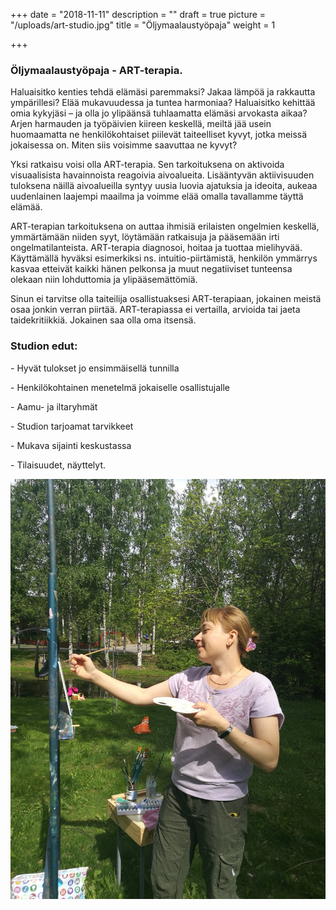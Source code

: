 +++
date = "2018-11-11"
description = ""
draft = true
picture = "/uploads/art-studio.jpg"
title = "Öljymaalaustyöpaja"
weight = 1

+++

### Öljymaalaustyöpaja - ART-terapia. 

Haluaisitko kenties tehdä elämäsi paremmaksi? Jakaa lämpöä ja rakkautta ympärillesi? Elää mukavuudessa ja tuntea harmoniaa? Haluaisitko kehittää omia kykyjäsi – ja olla jo ylipäänsä tuhlaamatta elämäsi arvokasta aikaa? Arjen harmauden ja työpäivien kiireen keskellä, meiltä jää usein huomaamatta ne henkilökohtaiset piilevät taiteelliset kyvyt, jotka meissä jokaisessa on. Miten siis voisimme saavuttaa ne kyvyt?

Yksi ratkaisu voisi olla ART-terapia. Sen tarkoituksena on aktivoida visuaalisista havainnoista reagoivia aivoalueita. Lisääntyvän aktiivisuuden tuloksena näillä aivoalueilla syntyy uusia luovia ajatuksia ja ideoita, aukeaa uudenlainen laajempi maailma ja voimme elää omalla tavallamme täyttä elämää.

ART-terapian tarkoituksena on auttaa ihmisiä erilaisten ongelmien keskellä, ymmärtämään niiden syyt, löytämään ratkaisuja ja pääsemään irti ongelmatilanteista. ART-terapia diagnosoi, hoitaa ja tuottaa mielihyvää. Käyttämällä hyväksi esimerkiksi ns. intuitio-piirtämistä, henkilön ymmärrys kasvaa etteivät kaikki hänen pelkonsa ja muut negatiiviset tunteensa olekaan niin lohduttomia ja ylipääsemättömiä.

Sinun ei tarvitse olla taiteilija osallistuaksesi ART-terapiaan, jokainen meistä osaa jonkin verran piirtää. ART-terapiassa ei vertailla, arvioida tai jaeta taidekritiikkiä. Jokainen saa olla oma itsensä.

### Studion edut:

\- Hyvät tulokset jo ensimmäisellä tunnilla

\- Henkilökohtainen menetelmä jokaiselle osallistujalle

\- Aamu- ja iltaryhmät

\- Studion tarjoamat tarvikkeet

\- Mukava sijainti keskustassa

\- Tilaisuudet, näyttelyt.

​![](/uploads/art-studio-03.jpg)